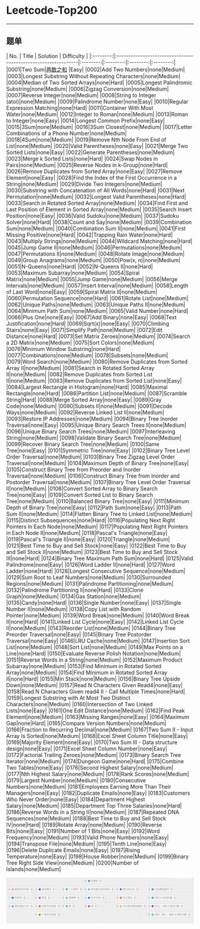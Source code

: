# Leetcode-Top200
-----
## 题单
| No.    |  Title  |  Solution  |  Difficulty |
|:--------:|:--------------------------------------------------------------|:--------:|:--------:|:--------:|:--------:|
|0001|Two Sum|[两数之和](https://github.com/MRcyf2/Leetcode-Top200/blob/main/no.1%E4%B8%A4%E6%95%B0%E4%B9%8B%E5%92%8C.py) |Easy|
|0002|Add Two Numbers|none|Medium|
|0003|Longest Substring Without Repeating Characters|none|Medium|
|0004|Median of Two Sorted Arrays|none|Hard|
|0005|Longest Palindromic Substring|none|Medium|
|0006|Zigzag Conversion|none|Medium|
|0007|Reverse Integer|none|Medium|
|0008|String to Integer (atoi)|none|Medium|
|0009|Palindrome Number|none|Easy|
|0010|Regular Expression Matching|none|Hard|
|0011|Container With Most Water|none|Medium|
|0012|Integer to Roman|none|Medium|
|0013|Roman to Integer|none|Easy|
|0014|Longest Common Prefix|none|Easy|
|0015|3Sum|none|Medium|
|0016|3Sum Closest|none|Medium|
|0017|Letter Combinations of a Phone Number|none|Medium|
|0018|4Sum|none|Medium|
|0019|Remove Nth Node From End of List|none|Medium|
|0020|Valid Parentheses|none|Easy|
|0021|Merge Two Sorted Lists|none|Easy|
|0022|Generate Parentheses|none|Medium|
|0023|Merge k Sorted Lists|none|Hard|
|0024|Swap Nodes in Pairs|none|Medium|
|0025|Reverse Nodes in k-Group|none|Hard|
|0026|Remove Duplicates from Sorted Array|none|Easy|
|0027|Remove Element|none|Easy|
|0028|Find the Index of the First Occurrence in a String|none|Medium|
|0029|Divide Two Integers|none|Medium|
|0030|Substring with Concatenation of All Words|none|Hard|
|0031|Next Permutation|none|Medium|
|0032|Longest Valid Parentheses|none|Hard|
|0033|Search in Rotated Sorted Array|none|Medium|
|0034|Find First and Last Position of Element in Sorted Array|none|Medium|
|0035|Search Insert Position|none|Easy|
|0036|Valid Sudoku|none|Medium|
|0037|Sudoku Solver|none|Hard|
|0038|Count and Say|none|Medium|
|0039|Combination Sum|none|Medium|
|0040|Combination Sum II|none|Medium|
|0041|First Missing Positive|none|Hard|
|0042|Trapping Rain Water|none|Hard|
|0043|Multiply Strings|none|Medium|
|0044|Wildcard Matching|none|Hard|
|0045|Jump Game II|none|Medium|
|0046|Permutations|none|Medium|
|0047|Permutations II|none|Medium|
|0048|Rotate Image|none|Medium|
|0049|Group Anagrams|none|Medium|
|0050|Pow(x, n)|none|Medium|
|0051|N-Queens|none|Hard|
|0052|N-Queens II|none|Hard|
|0053|Maximum Subarray|none|Medium|
|0054|Spiral Matrix|none|Medium|
|0055|Jump Game|none|Medium|
|0056|Merge Intervals|none|Medium|
|0057|Insert Interval|none|Medium|
|0058|Length of Last Word|none|Easy|
|0059|Spiral Matrix II|none|Medium|
|0060|Permutation Sequence|none|Hard|
|0061|Rotate List|none|Medium|
|0062|Unique Paths|none|Medium|
|0063|Unique Paths II|none|Medium|
|0064|Minimum Path Sum|none|Medium|
|0065|Valid Number|none|Hard|
|0066|Plus One|none|Easy|
|0067|Add Binary|none|Easy|
|0068|Text Justification|none|Hard|
|0069|Sqrt(x)|none|Easy|
|0070|Climbing Stairs|none|Easy|
|0071|Simplify Path|none|Medium|
|0072|Edit Distance|none|Hard|
|0073|Set Matrix Zeroes|none|Medium|
|0074|Search a 2D Matrix|none|Medium|
|0075|Sort Colors|none|Medium|
|0076|Minimum Window Substring|none|Hard|
|0077|Combinations|none|Medium|
|0078|Subsets|none|Medium|
|0079|Word Search|none|Medium|
|0080|Remove Duplicates from Sorted Array II|none|Medium|
|0081|Search in Rotated Sorted Array II|none|Medium|
|0082|Remove Duplicates from Sorted List II|none|Medium|
|0083|Remove Duplicates from Sorted List|none|Easy|
|0084|Largest Rectangle in Histogram|none|Hard|
|0085|Maximal Rectangle|none|Hard|
|0086|Partition List|none|Medium|
|0087|Scramble String|Hard|
|0088|Merge Sorted Array|none|Easy|
|0089|Gray Code|none|Medium|
|0090|Subsets II|none|Medium|
|0091|Decode Ways|none|Medium|
|0092|Reverse Linked List II|none|Medium|
|0093|Restore IP Addresses|none|Medium|
|0094|Binary Tree Inorder Traversal|none|Easy|
|0095|Unique Binary Search Trees II|none|Medium|
|0096|Unique Binary Search Trees|none|Medium|
|0097|Interleaving String|none|Medium|
|0098|Validate Binary Search Tree|none|Medium|
|0099|Recover Binary Search Tree|none|Medium|
|0100|Same Tree|none|Easy|
|0101|Symmetric Tree|none|Easy|
|0102|Binary Tree Level Order Traversal|none|Medium|
|0103|Binary Tree Zigzag Level Order Traversal|none|Medium|
|0104|Maximum Depth of Binary Tree|none|Easy|
|0105|Construct Binary Tree from Preorder and Inorder Traversal|none|Medium|
|0106|Construct Binary Tree from Inorder and Postorder Traversal|none|Medium|
|0107|Binary Tree Level Order Traversal II|none|Medium|
|0108|Convert Sorted Array to Binary Search Tree|none|Easy|
|0109|Convert Sorted List to Binary Search Tree|none|Medium|
|0110|Balanced Binary Tree|none|Easy|
|0111|Minimum Depth of Binary Tree|none|Easy|
|0112|Path Sum|none|Easy|
|0113|Path Sum II|none|Medium|
|0114|Flatten Binary Tree to Linked List|none|Medium|
|0115|Distinct Subsequences|none|Hard|
|0116|Populating Next Right Pointers in Each Node|none|Medium|
|0117|Populating Next Right Pointers in Each Node II|none|Medium|
|0118|Pascal's Triangle|none|Easy|
|0119|Pascal's Triangle II|none|Easy|
|0120|Triangle|none|Medium|
|0121|Best Time to Buy and Sell Stock|none|Easy|
|0122|Best Time to Buy and Sell Stock II|none|Medium|
|0123|Best Time to Buy and Sell Stock III|none|Hard|
|0124|Binary Tree Maximum Path Sum|none|Hard|
|0125|Valid Palindrome|none|Easy|
|0126|Word Ladder II|none|Hard|
|0127|Word Ladder|none|Hard|
|0128|Longest Consecutive Sequence|none|Medium|
|0129|Sum Root to Leaf Numbers|none|Medium|
|0130|Surrounded Regions|none|Medium|
|0131|Palindrome Partitioning|none|Medium|
|0132|Palindrome Partitioning II|none|Hard|
|0133|Clone Graph|none|Medium|
|0134|Gas Station|none|Medium|
|0135|Candy|none|Hard|
|0136|Single Number|none|Easy|
|0137|Single Number II|none|Medium|
|0138|Copy List with Random Pointer|none|Medium|
|0139|Word Break|none|Medium|
|0140|Word Break II|none|Hard|
|0141|Linked List Cycle|none|Easy|
|0142|Linked List Cycle II|none|Medium|
|0143|Reorder List|none|Medium|
|0144|Binary Tree Preorder Traversal|none|Easy|
|0145|Binary Tree Postorder Traversal|none|Easy|
|0146|LRU Cache|none|Medium|
|0147|Insertion Sort List|none|Medium|
|0148|Sort List|none|Medium|
|0149|Max Points on a Line|none|Hard|
|0150|Evaluate Reverse Polish Notation|none|Medium|
|0151|Reverse Words in a String|none|Medium|
|0152|Maximum Product Subarray|none|Medium|
|0153|Find Minimum in Rotated Sorted Array|none|Medium|
|0154|Find Minimum in Rotated Sorted Array II|none|Hard|
|0155|Min Stack|none|Medium|
|0156|Binary Tree Upside Down|none|Medium|
|0157|Read N Characters Given Read4|none|Easy|
|0158|Read N Characters Given read4 II - Call Multiple Times|none|Hard|
|0159|Longest Substring with At Most Two Distinct Characters|none|Medium|
|0160|Intersection of Two Linked Lists|none|Easy|
|0161|One Edit Distance|none|Medium|
|0162|Find Peak Element|none|Medium|
|0163|Missing Ranges|none|Easy|
|0164|Maximum Gap|none|Hard|
|0165|Compare Version Numbers|none|Medium|
|0166|Fraction to Recurring Decimal|none|Medium|
|0167|Two Sum II - Input Array Is Sorted|none|Medium|
|0168|Excel Sheet Column Title|none|Easy|
|0169|Majority Element|none|Easy|
|0170|Two Sum III - Data structure design|none|Easy|
|0171|Excel Sheet Column Number|none|Easy|
|0172|Factorial Trailing Zeroes|none|Medium|
|0173|Binary Search Tree Iterator|none|Medium|
|0174|Dungeon Game|none|Hard|
|0175|Combine Two Tables|none|Easy|
|0176|Second Highest Salary|none|Medium|
|0177|Nth Highest Salary|none|Medium|
|0178|Rank Scores|none|Medium|
|0179|Largest Number|none|Medium|
|0180|Consecutive Numbers|none|Medium|
|0181|Employees Earning More Than Their Managers|none|Easy|
|0182|Duplicate Emails|none|Easy|
|0183|Customers Who Never Order|none|Easy|
|0184|Department Highest Salary|none|Medium|
|0185|Department Top Three Salaries|none|Hard|
|0186|Reverse Words in a String II|none|Medium|
|0187|Repeated DNA Sequences|none|Medium|
|0188|Best Time to Buy and Sell Stock IV|none|Hard|
|0189|Rotate Array|none|Medium|
|0190|Reverse Bits|none|Easy|
|0191|Number of 1 Bits|none|Easy|
|0192|Word Frequency|none|Medium|
|0193|Valid Phone Numbers|none|Easy|
|0194|Transpose File|none|Medium|
|0195|Tenth Line|none|Easy|
|0196|Delete Duplicate Emails|none|Easy|
|0197|Rising Temperature|none|Easy|
|0198|House Robber|none|Medium|
|0199|Binary Tree Right Side View|none|Medium|
|0200|Number of Islands|none|Medium|


![Alt text](image.png)